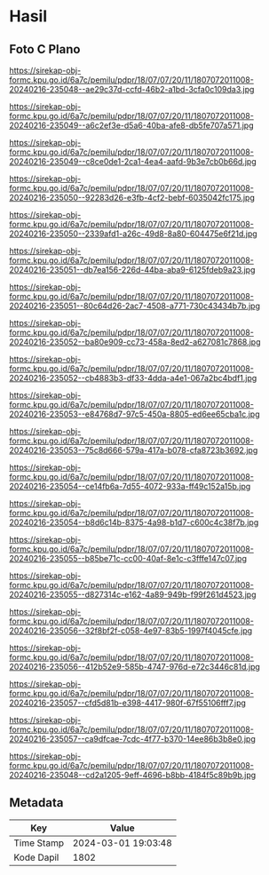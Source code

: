 # Hasil

## Foto C Plano

https://sirekap-obj-formc.kpu.go.id/6a7c/pemilu/pdpr/18/07/07/20/11/1807072011008-20240216-235048--ae29c37d-ccfd-46b2-a1bd-3cfa0c109da3.jpg

https://sirekap-obj-formc.kpu.go.id/6a7c/pemilu/pdpr/18/07/07/20/11/1807072011008-20240216-235049--a6c2ef3e-d5a6-40ba-afe8-db5fe707a571.jpg

https://sirekap-obj-formc.kpu.go.id/6a7c/pemilu/pdpr/18/07/07/20/11/1807072011008-20240216-235049--c8ce0de1-2ca1-4ea4-aafd-9b3e7cb0b66d.jpg

https://sirekap-obj-formc.kpu.go.id/6a7c/pemilu/pdpr/18/07/07/20/11/1807072011008-20240216-235050--92283d26-e3fb-4cf2-bebf-6035042fc175.jpg

https://sirekap-obj-formc.kpu.go.id/6a7c/pemilu/pdpr/18/07/07/20/11/1807072011008-20240216-235050--2339afd1-a26c-49d8-8a80-604475e6f21d.jpg

https://sirekap-obj-formc.kpu.go.id/6a7c/pemilu/pdpr/18/07/07/20/11/1807072011008-20240216-235051--db7ea156-226d-44ba-aba9-6125fdeb9a23.jpg

https://sirekap-obj-formc.kpu.go.id/6a7c/pemilu/pdpr/18/07/07/20/11/1807072011008-20240216-235051--80c64d26-2ac7-4508-a771-730c43434b7b.jpg

https://sirekap-obj-formc.kpu.go.id/6a7c/pemilu/pdpr/18/07/07/20/11/1807072011008-20240216-235052--ba80e909-cc73-458a-8ed2-a627081c7868.jpg

https://sirekap-obj-formc.kpu.go.id/6a7c/pemilu/pdpr/18/07/07/20/11/1807072011008-20240216-235052--cb4883b3-df33-4dda-a4e1-067a2bc4bdf1.jpg

https://sirekap-obj-formc.kpu.go.id/6a7c/pemilu/pdpr/18/07/07/20/11/1807072011008-20240216-235053--e84768d7-97c5-450a-8805-ed6ee65cba1c.jpg

https://sirekap-obj-formc.kpu.go.id/6a7c/pemilu/pdpr/18/07/07/20/11/1807072011008-20240216-235053--75c8d666-579a-417a-b078-cfa8723b3692.jpg

https://sirekap-obj-formc.kpu.go.id/6a7c/pemilu/pdpr/18/07/07/20/11/1807072011008-20240216-235054--ce14fb6a-7d55-4072-933a-ff49c152a15b.jpg

https://sirekap-obj-formc.kpu.go.id/6a7c/pemilu/pdpr/18/07/07/20/11/1807072011008-20240216-235054--b8d6c14b-8375-4a98-b1d7-c600c4c38f7b.jpg

https://sirekap-obj-formc.kpu.go.id/6a7c/pemilu/pdpr/18/07/07/20/11/1807072011008-20240216-235055--b85be71c-cc00-40af-8e1c-c3fffe147c07.jpg

https://sirekap-obj-formc.kpu.go.id/6a7c/pemilu/pdpr/18/07/07/20/11/1807072011008-20240216-235055--d827314c-e162-4a89-949b-f99f261d4523.jpg

https://sirekap-obj-formc.kpu.go.id/6a7c/pemilu/pdpr/18/07/07/20/11/1807072011008-20240216-235056--32f8bf2f-c058-4e97-83b5-1997f4045cfe.jpg

https://sirekap-obj-formc.kpu.go.id/6a7c/pemilu/pdpr/18/07/07/20/11/1807072011008-20240216-235056--412b52e9-585b-4747-976d-e72c3446c81d.jpg

https://sirekap-obj-formc.kpu.go.id/6a7c/pemilu/pdpr/18/07/07/20/11/1807072011008-20240216-235057--cfd5d81b-e398-4417-980f-67f55106fff7.jpg

https://sirekap-obj-formc.kpu.go.id/6a7c/pemilu/pdpr/18/07/07/20/11/1807072011008-20240216-235057--ca9dfcae-7cdc-4f77-b370-14ee86b3b8e0.jpg

https://sirekap-obj-formc.kpu.go.id/6a7c/pemilu/pdpr/18/07/07/20/11/1807072011008-20240216-235048--cd2a1205-9eff-4696-b8bb-4184f5c89b9b.jpg


## Metadata

| Key        | Value               |
| ---------- | ------------------- |
| Time Stamp | 2024-03-01 19:03:48 |
| Kode Dapil | 1802                |



